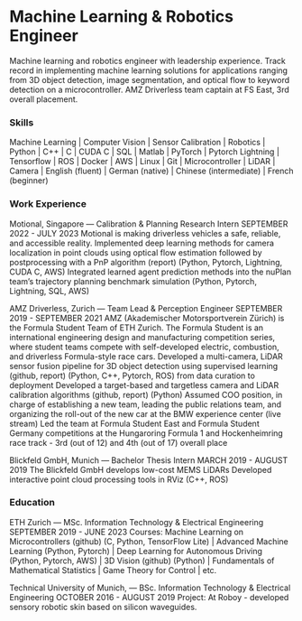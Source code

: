 # Machine Learning & Robotics Engineer
Machine learning and robotics engineer with leadership experience. Track record in implementing machine learning solutions for applications ranging from 3D object detection, image segmentation, and optical flow to keyword detection on a microcontroller. AMZ Driverless team captain at FS East, 3rd overall placement.

### Skills
Machine Learning | Computer Vision | Sensor Calibration | Robotics | Python | C++ | C | CUDA C | SQL | Matlab | PyTorch | Pytorch Lightning | Tensorflow | ROS | Docker | AWS | Linux | Git | Microcontroller | LiDAR | Camera | English (fluent) | German (native) | Chinese (intermediate) | French (beginner)

### Work Experience
Motional, Singapore — Calibration & Planning Research Intern
SEPTEMBER 2022 - JULY 2023
Motional is making driverless vehicles a safe, reliable, and accessible reality.
Implemented deep learning methods for camera localization in point clouds using optical flow estimation followed by postprocessing with a PnP algorithm (report) (Python, Pytorch, Lightning, CUDA C, AWS)
Integrated learned agent prediction methods into the  nuPlan team’s trajectory planning benchmark simulation (Python, Pytorch, Lightning, SQL, AWS)

AMZ Driverless, Zurich — Team Lead & Perception Engineer
SEPTEMBER 2019 - SEPTEMBER 2021
AMZ (Akademischer Motorsportverein Zürich) is the Formula Student Team of ETH Zurich. The Formula Student is an international engineering design and manufacturing competition series, where student teams compete with self-developed electric, combustion, and driverless Formula-style race cars.
Developed a multi-camera, LiDAR sensor fusion pipeline for 3D object detection using supervised learning (github, report) (Python, C++, Pytorch, ROS) from data curation to deployment
Developed a target-based and targetless camera and LiDAR calibration algorithms (github, report) (Python)
Assumed COO position, in charge of establishing a new team, leading the public relations team, and organizing the roll-out of the new car at the BMW experience center (live stream)
Led the team at Formula Student East and Formula Student Germany competitions at the Hungaroring Formula 1  and Hockenheimring race track - 3rd (out of 12) and 4th (out of 17) overall place

Blickfeld GmbH, Munich — Bachelor Thesis Intern
MARCH 2019 - AUGUST 2019
The Blickfeld GmbH develops low-cost MEMS LiDARs 
Developed interactive point cloud processing tools in RViz (C++, ROS)

### Education
ETH Zurich — MSc. Information Technology & Electrical Engineering
SEPTEMBER 2019 - JUNE 2023
Courses: Machine Learning on Microcontrollers (github) (C, Python, TensorFlow Lite) | Advanced Machine Learning (Python, Pytorch) | Deep Learning for Autonomous Driving (Python, Pytorch, AWS) | 3D Vision (github) (Python) | Fundamentals of Mathematical Statistics | Game Theory for Control | etc.

Technical University of Munich,  — BSc. Information Technology & Electrical Engineering
OCTOBER 2016 - AUGUST 2019
Project: At Roboy - developed sensory robotic skin based on silicon waveguides.
